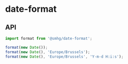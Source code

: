 # date-format

## API
```javascript
import format from '@smhg/date-format';

format(new Date());
format(new Date(), 'Europe/Brussels');
format(new Date(), 'Europe/Brussels', 'Y-m-d H:i:s');
```